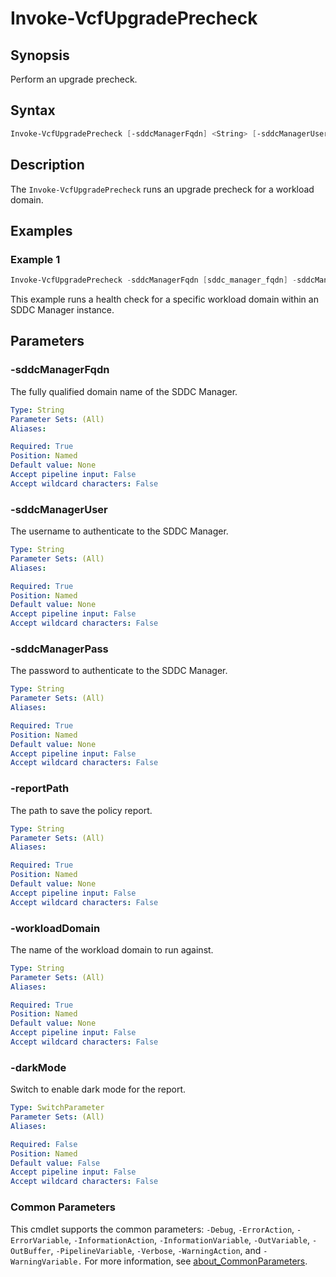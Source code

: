 # Invoke-VcfUpgradePrecheck

## Synopsis

Perform an upgrade precheck.

## Syntax

```powershell
Invoke-VcfUpgradePrecheck [-sddcManagerFqdn] <String> [-sddcManagerUser] <String> [-sddcManagerPass] <String> [-reportPath] <String> [-workloadDomain] <String> [-darkMode] [<CommonParameters>]
```

## Description

The `Invoke-VcfUpgradePrecheck` runs an upgrade precheck for a workload domain.

## Examples

### Example 1

```powershell
Invoke-VcfUpgradePrecheck -sddcManagerFqdn [sddc_manager_fqdn] -sddcManagerUser [admin_username] -sddcManagerPass [admin_password] -reportPath [report_path] -workloadDomain [workload_domain_name]
```

This example runs a health check for a specific workload domain within an SDDC Manager instance.

## Parameters

### -sddcManagerFqdn

The fully qualified domain name of the SDDC Manager.

```yaml
Type: String
Parameter Sets: (All)
Aliases:

Required: True
Position: Named
Default value: None
Accept pipeline input: False
Accept wildcard characters: False
```

### -sddcManagerUser

The username to authenticate to the SDDC Manager.

```yaml
Type: String
Parameter Sets: (All)
Aliases:

Required: True
Position: Named
Default value: None
Accept pipeline input: False
Accept wildcard characters: False
```

### -sddcManagerPass

The password to authenticate to the SDDC Manager.

```yaml
Type: String
Parameter Sets: (All)
Aliases:

Required: True
Position: Named
Default value: None
Accept pipeline input: False
Accept wildcard characters: False
```

### -reportPath

The path to save the policy report.

```yaml
Type: String
Parameter Sets: (All)
Aliases:

Required: True
Position: Named
Default value: None
Accept pipeline input: False
Accept wildcard characters: False
```

### -workloadDomain

The name of the workload domain to run against.

```yaml
Type: String
Parameter Sets: (All)
Aliases:

Required: True
Position: Named
Default value: None
Accept pipeline input: False
Accept wildcard characters: False
```

### -darkMode

Switch to enable dark mode for the report.

```yaml
Type: SwitchParameter
Parameter Sets: (All)
Aliases:

Required: False
Position: Named
Default value: False
Accept pipeline input: False
Accept wildcard characters: False
```

### Common Parameters

This cmdlet supports the common parameters: `-Debug`, `-ErrorAction`, `-ErrorVariable`, `-InformationAction`, `-InformationVariable`, `-OutVariable`, `-OutBuffer`, `-PipelineVariable`, `-Verbose`, `-WarningAction`, and `-WarningVariable.` For more information, see [about_CommonParameters](http://go.microsoft.com/fwlink/?LinkID=113216).
